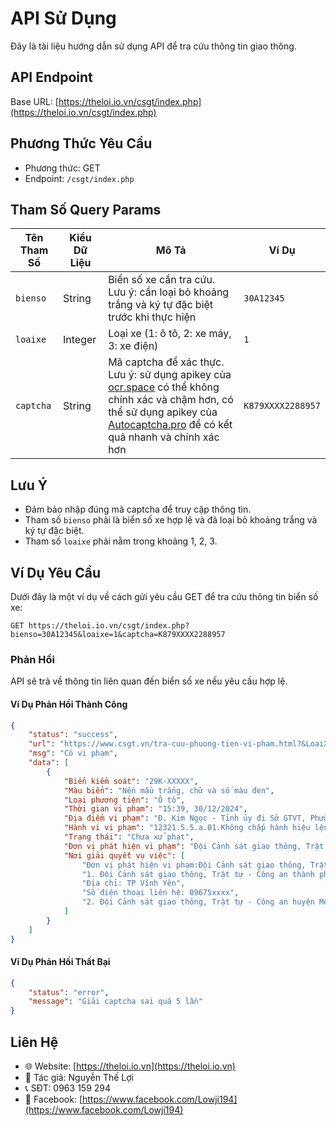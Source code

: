 # API Sử Dụng

Đây là tài liệu hướng dẫn sử dụng API để tra cứu thông tin giao thông.

## API Endpoint

Base URL: [https://theloi.io.vn/csgt/index.php](https://theloi.io.vn/csgt/index.php)

## Phương Thức Yêu Cầu

- Phương thức: GET
- Endpoint: `/csgt/index.php`

## Tham Số Query Params

| Tên Tham Số | Kiểu Dữ Liệu | Mô Tả | Ví Dụ |
|-------------|--------------|-------|-------|
| `bienso`    | String       | Biển số xe cần tra cứu. Lưu ý: cần loại bỏ khoảng trắng và ký tự đặc biệt trước khi thực hiện | `30A12345` |
| `loaixe`    | Integer      | Loại xe (1: ô tô, 2: xe máy, 3: xe điện) | `1` |
| `captcha`   | String       | Mã captcha để xác thực. Lưu ý: sử dụng apikey của [ocr.space](https://ocr.space/OCRAPI) có thể không chính xác và chậm hơn, có thể sử dụng apikey của [Autocaptcha.pro](https://autocaptcha.pro) để có kết quả nhanh và chính xác hơn | `K879XXXX2288957` |

## Lưu Ý

- Đảm bảo nhập đúng mã captcha để truy cập thông tin.
- Tham số `bienso` phải là biển số xe hợp lệ và đã loại bỏ khoảng trắng và ký tự đặc biệt.
- Tham số `loaixe` phải nằm trong khoảng 1, 2, 3.

## Ví Dụ Yêu Cầu

Dưới đây là một ví dụ về cách gửi yêu cầu GET để tra cứu thông tin biển số xe:

```
GET https://theloi.io.vn/csgt/index.php?bienso=30A12345&loaixe=1&captcha=K879XXXX2288957
```

### Phản Hồi

API sẽ trả về thông tin liên quan đến biển số xe nếu yêu cầu hợp lệ.

#### Ví Dụ Phản Hồi Thành Công

```json
{
    "status": "success",
    "url": "https://www.csgt.vn/tra-cuu-phuong-tien-vi-pham.html?&LoaiXe=1&BienKiemSoat=29KXXXXX",
    "msg": "Có vi phạm",
    "data": [
        {
            "Biển kiểm soát": "29K-XXXXX",
            "Màu biển": "Nền mầu trắng, chữ và số màu đen",
            "Loại phương tiện": "Ô tô",
            "Thời gian vi phạm": "15:39, 30/12/2024",
            "Địa điểm vi phạm": "Đ. Kim Ngọc - Tỉnh ủy đi Sở GTVT, Phường Liên Bảo, Thành phố Vĩnh Yên, Tỉnh Vĩnh Phúc",
            "Hành vi vi phạm": "12321.5.5.a.01.Không chấp hành hiệu lệnh của đèn tín hiệu giao thông",
            "Trạng thái": "Chưa xử phạt",
            "Đơn vị phát hiện vi phạm": "Đội Cảnh sát giao thông, Trật tự - Công an thành phố Vĩnh Yên - Tỉnh Vĩnh Phúc",
            "Nơi giải quyết vụ việc": [
                "Đơn vị phát hiện vi phạm:Đội Cảnh sát giao thông, Trật tự - Công an thành phố Vĩnh Yên - Tỉnh Vĩnh Phúc",
                "1. Đội Cảnh sát giao thông, Trật tự - Công an thành phố Vĩnh Yên - Tỉnh Vĩnh Phúc",
                "Địa chỉ: TP Vĩnh Yên",
                "Số điện thoại liên hệ: 09675xxxx",
                "2. Đội Cảnh sát giao thông, Trật tự - Công an huyện Mê Linh - Thành phố Hà Nội"
            ]
        }
    ]
}
```

#### Ví Dụ Phản Hồi Thất Bại

```json
{
    "status": "error",
    "message": "Giải captcha sai quá 5 lần"
}
```

## Liên Hệ

- 🌐 Website: [https://theloi.io.vn](https://theloi.io.vn)
- 👤 Tác giả: Nguyễn Thế Lợi
- 📞 SĐT: 0963 159 294
- 👮 Facebook: [https://www.facebook.com/Lowji194](https://www.facebook.com/Lowji194)
